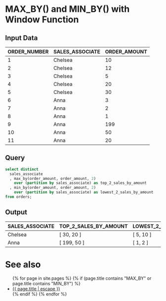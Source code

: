 # MAX_BY() and MIN_BY() with Window Function


## Input Data

| ORDER_NUMBER | SALES_ASSOCIATE | ORDER_AMOUNT |
|--------------|-----------------|--------------|
| 1            | Chelsea         | 10           |
| 2            | Chelsea         | 12           |
| 3            | Chelsea         | 5            |
| 4            | Chelsea         | 20           |
| 5            | Chelsea         | 30           |
| 6            | Anna            | 3            |
| 7            | Anna            | 2            |
| 8            | Anna            | 1            |
| 9            | Anna            | 199          |
| 10           | Anna            | 50           |
| 11           | Anna            | 20           |


## Query

```sql
select distinct
  sales_associate
  , max_by(order_amount, order_amount, 2) 
    over (partition by sales_associate) as top_2_sales_by_amount
  , min_by(order_amount, order_amount, 2)
    over (partition by sales_associate) as lowest_2_sales_by_amount
from orders;
```

## Output

| SALES_ASSOCIATE | TOP_2_SALES_BY_AMOUNT | LOWEST_2_SALES_BY_AMOUNT |
|-----------------|-----------------------|---------------------------|
| Chelsea         | [   30,   20 ]        | [   5,   10 ]             |
| Anna            | [   199,   50 ]       | [   1,   2 ]              |

# See also
<ul id="recent-articles">
{% for page in site.pages %}
    {% if (page.title contains "MAX_BY"  or page.title contains "MIN_BY") %}
    <li>
    <a href="{{ page.url | relative_url }}">{{ page.title | escape }}</a>
    </li>
    {% endif %}
{% endfor %}
</ul>
